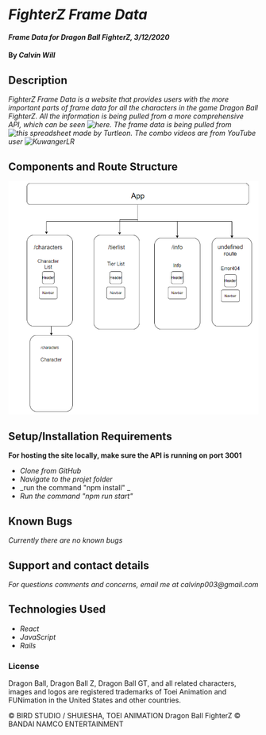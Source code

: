 # _FighterZ Frame Data_

#### _Frame Data for Dragon Ball FighterZ, 3/12/2020_

#### By _**Calvin Will**_

## Description
_FighterZ Frame Data is a website that provides users with the more important parts of frame data for all the characters in the game Dragon Ball FighterZ. All the information is being pulled from a more comprehensive API, which can be seen ![here](https://github.com/CalvinPVIII/FighterZ-Frame-Data-API-V2).
The frame data is being pulled from ![this spreadsheet made by Turtleon](https://docs.google.com/spreadsheets/d/1-p29UmRGIPF6n17ddOEtYfLcn_KRlE2VH6tE61P5UM8/edit#gid=1043945512). The combo videos are from YouTube user ![KuwangerLR](https://www.youtube.com/channel/UCxJK-tYPajZtdsjhgk5rIwA)_

## Components and Route Structure
![](componenttree.png)

## Setup/Installation Requirements
**For hosting the site locally, make sure the API is running on port 3001**
* _Clone from GitHub_
* _Navigate to the projet folder_
* _run the command "npm install" _
* _Run the command "npm run start"_



## Known Bugs

_Currently there are no known bugs_

## Support and contact details

_For questions comments and concerns, email me at calvinp003@gmail.com_

## Technologies Used

* _React_
* _JavaScript_
* _Rails_

### License

Dragon Ball, Dragon Ball Z, Dragon Ball GT, and all related characters, images and logos are registered trademarks of Toei Animation and FUNimation in the United States and other countries.

© BIRD STUDIO / SHUIESHA,  TOEI ANIMATION
Dragon Ball FighterZ © BANDAI NAMCO ENTERTAINMENT
